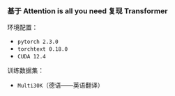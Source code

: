### 基于 Attention is all you need 复现 Transformer

环境配置：

- `pytorch 2.3.0`
- `torchtext 0.18.0`
- `CUDA 12.4`

训练数据集：

- `Multi30K`（德语——英语翻译）
